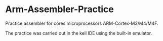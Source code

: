 # Arm-Assembler-Practice
Practice assembler for cores microprocessors ARM-Cortex-M3/M4/M4F. 
 
The practice was carried out in the keil IDE using the built-in emulator.    
